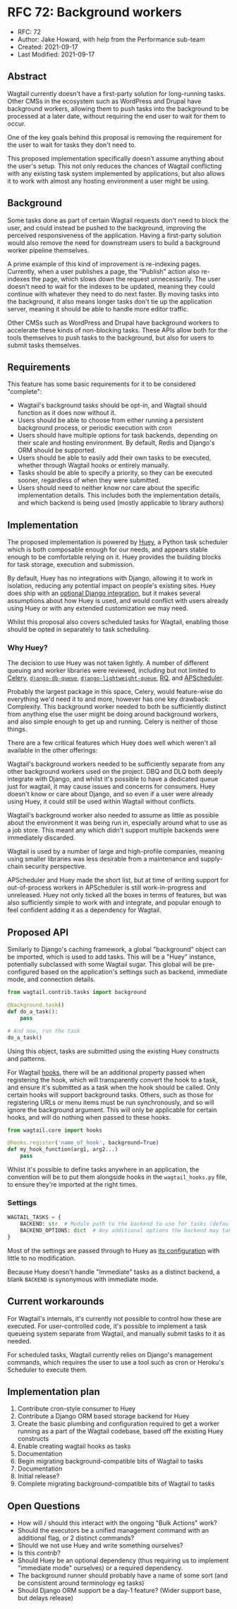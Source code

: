 # RFC 72: Background workers

* RFC: 72
* Author: Jake Howard, with help from the Performance sub-team
* Created: 2021-09-17
* Last Modified: 2021-09-17

## Abstract

Wagtail currently doesn't have a first-party solution for long-running tasks. Other CMSs in the ecosystem such as WordPress and Drupal have background workers, allowing them to push tasks into the background to be processed at a later date, without requiring the end user to wait for them to occur.

One of the key goals behind this proposal is removing the requirement for the user to wait for tasks they don't need to.

This proposed implementation specifically doesn't assume anything about the user's setup. This not only reduces the chances of Wagtail conflicting with any existing task system implemented by applications, but also allows it to work with almost any hosting environment a user might be using.

## Background

Some tasks done as part of certain Wagtail requests don't need to block the user, and could instead be pushed to the background, improving the perceived responsiveness of the application. Having a first-party solution would also remove the need for downstream users to build a background worker pipeline themselves.

A prime example of this kind of improvement is re-indexing pages. Currently, when a user publishes a page, the "Publish" action also re-indexes the page, which slows down the request unnecessarily. The user doesn't need to wait for the indexes to be updated, meaning they could continue with whatever they need to do next faster. By moving tasks into the background, it also means longer tasks don't tie up the application server, meaning it should be able to handle more editor traffic.

Other CMSs such as WordPress and Drupal have background workers to accelerate these kinds of non-blocking tasks. These APIs allow both for the tools themselves to push tasks to the background, but also for users to submit tasks themselves.

## Requirements

This feature has some basic requirements for it to be considered "complete":

- Wagtail's background tasks should be opt-in, and Wagtail should function as it does now without it.
- Users should be able to choose from either running a persistent background process, or periodic execution with cron
- Users should have multiple options for task backends, depending on their scale and hosting environment. By default, Redis and Django's ORM should be supported.
- Users should be able to easily add their own tasks to be executed, whether through Wagtail hooks or entirely manually.
- Tasks should be able to specify a priority, so they can be executed sooner, regardless of when they were submitted.
- Users should need to neither know nor care about the specific implementation details. This includes both the implementation details, and which backend is being used (mostly applicable to library authors)

## Implementation

The proposed implementation is powered by [Huey](https://huey.readthedocs.io), a Python task scheduler which is both composable enough for our needs, and appears stable enough to be comfortable relying on it. Huey provides the building blocks for task storage, execution and submission.

By default, Huey has no integrations with Django, allowing it to work in isolation, reducing any potential impact on people's existing sites. Huey does ship with an [optional Django integration](https://huey.readthedocs.io/en/latest/contrib.html#django), but it makes several assumptions about how Huey is used, and would conflict with users already using Huey or with any extended customization we may need.

Whilst this proposal also covers scheduled tasks for Wagtail, enabling those should be opted in separately to task scheduling.

### Why Huey?

The decision to use Huey was not taken lightly. A number of different queuing and worker libraries were reviewed, including but not limited to [Celery](https://docs.celeryproject.org), [`django-db-queue`](https://github.com/dabapps/django-db-queue), [`django-lightweight-queue`](https://github.com/thread/django-lightweight-queue/), [RQ](https://python-rq.org/), and [APScheduler](https://apscheduler.readthedocs.io/).

Probably the largest package in this space, Celery, would feature-wise do everything we'd need it to and more, however has one key drawback: Complexity. This background worker needed to both be sufficiently distinct from anything else the user might be doing around background workers, and also simple enough to get up and running. Celery is neither of those things.

There are a few critical features which Huey does well which weren't all available in the other offerings:

Wagtail's background workers needed to be sufficiently separate from any other background workers used on the project. DBQ and DLQ both deeply integrate with Django, and whilst it's possible to have a dedicated queue just for wagtail, it may cause issues and concerns for consumers. Huey doesn't know or care about Django, and so even if a user were already using Huey, it could still be used within Wagtail without conflicts.

Wagtail's background worker also needed to assume as little as possible about the environment it was being run in, especially around what to use as a job store. This meant any which didn't support multiple backends were immediately discarded.

Wagtail is used by a number of large and high-profile companies, meaning using smaller libraries was less desirable from a maintenance and supply-chain security perspective.

APScheduler and Huey made the short list, but at time of writing support for out-of-process workers in APScheduler is still work-in-progress and unreleased. Huey not only ticked all the boxes in terms of features, but was also sufficiently simple to work with and integrate, and popular enough to feel confident adding it as a dependency for Wagtail.

## Proposed API

Similarly to Django's caching framework, a global "background" object can be imported, which is used to add tasks. This will be a "Huey" instance, potentially subclassed with some Wagtail sugar. This global will be pre-configured based on the application's settings such as backend, immediate mode, and connection details.

```python
from wagtail.contrib.tasks import background

@background.task()
def do_a_task():
    pass

# And now, run the task
do_a_task()
```

Using this object, tasks are submitted using the existing Huey constructs and patterns.

For Wagtail [hooks](https://docs.wagtail.io/en/stable/reference/hooks.html), there will be an additional property passed when registering the hook, which will transparently convert the hook to a task, and ensure it's submitted as a task when the hook should be called. Only certain hooks will support background tasks. Others, such as those for registering URLs or menu items must be run synchronously, and so will ignore the background argument. This will only be applicable for certain hooks, and will do nothing when passed to these hooks.

```python
from wagtail.core import hooks

@hooks.register('name_of_hook', background=True)
def my_hook_function(arg1, arg2...)
    pass
```

Whilst it's possible to define tasks anywhere in an application, the convention will be to put them alongside hooks in the `wagtail_hooks.py` file, to ensure they're imported at the right times.

### Settings

```python
WAGTAIL_TASKS = {
    BACKEND: str  # Module path to the backend to use for tasks (default empty)
    BACKEND_OPTIONS: dict  # Any additional options the backend may take (eg connection parameters) (default empty)
}
```

Most of the settings are passed through to Huey as [its configuration](https://huey.readthedocs.io/en/latest/api.html) with little to no modification.

Because Huey doesn't handle "Immediate" tasks as a distinct backend, a blank `BACKEND` is synonymous with immediate mode.

## Current workarounds

For Wagtail's internals, it's currently not possible to control how these are executed. For user-controlled code, it's possible to implement a task queueing system separate from Wagtail, and manually submit tasks to it as needed.

For scheduled tasks, Wagtail currently relies on Django's management commands, which requires the user to use a tool such as cron or Heroku's Scheduler to execute them.

## Implementation plan

1. Contribute cron-style consumer to Huey
2. Contribute a Django ORM based storage backend for Huey
3. Create the basic plumbing and configuration required to get a worker running as a part of the Wagtail codebase, based off the existing Huey constructs
4. Enable creating wagtail hooks as tasks
5. Documentation
6. Begin migrating background-compatible bits of Wagtail to tasks
7. Documentation
8. Initial release?
9. Complete migrating background-compatible bits of Wagtail to tasks

## Open Questions

- How will / should this interact with the ongoing "Bulk Actions" work?
- Should the executors be a unified management command with an additional flag, or 2 distinct commands?
- Should we not use Huey and write something ourselves?
- Is this _contrib_?
- Should Huey be an optional dependency (thus requiring us to implement "immediate mode" ourselves) or a required dependency.
- The background runner should probably have a name of some sort (and be consistent around terminology eg tasks)
- Should Django ORM support be a day-1 feature? (Wider support base, but delays release)
